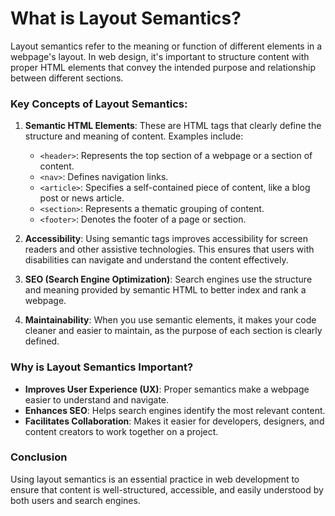 # What is Layout Semantics?

Layout semantics refer to the meaning or function of different elements in a webpage's layout. In web design, it's important to structure content with proper HTML elements that convey the intended purpose and relationship between different sections.

### Key Concepts of Layout Semantics:

1. **Semantic HTML Elements**: These are HTML tags that clearly define the structure and meaning of content. Examples include:
   - `<header>`: Represents the top section of a webpage or a section of content.
   - `<nav>`: Defines navigation links.
   - `<article>`: Specifies a self-contained piece of content, like a blog post or news article.
   - `<section>`: Represents a thematic grouping of content.
   - `<footer>`: Denotes the footer of a page or section.

2. **Accessibility**: Using semantic tags improves accessibility for screen readers and other assistive technologies. This ensures that users with disabilities can navigate and understand the content effectively.

3. **SEO (Search Engine Optimization)**: Search engines use the structure and meaning provided by semantic HTML to better index and rank a webpage.

4. **Maintainability**: When you use semantic elements, it makes your code cleaner and easier to maintain, as the purpose of each section is clearly defined.

### Why is Layout Semantics Important?

- **Improves User Experience (UX)**: Proper semantics make a webpage easier to understand and navigate.
- **Enhances SEO**: Helps search engines identify the most relevant content.
- **Facilitates Collaboration**: Makes it easier for developers, designers, and content creators to work together on a project.
  
### Conclusion

Using layout semantics is an essential practice in web development to ensure that content is well-structured, accessible, and easily understood by both users and search engines.
